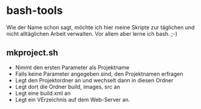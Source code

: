 # bash-tools

Wie der Name schon sagt, möchte ich hier meine Skripte zur täglichen und nicht alltäglichen Arbeit verwalten. Vor allem aber lerne ich bash. ;-)

## mkproject.sh

* Nimmt den ersten Parameter als Projektname
* Falls keine Parameter angegeben sind, den Projektnamen erfragen
* Legt den Projektordner an und wechselt dann in diesen Ordner
* Legt dort die Ordner build, images, src an
* Legt eine build.xml an
* Legt ein VErzeichnis auf dem Web-Server an.

